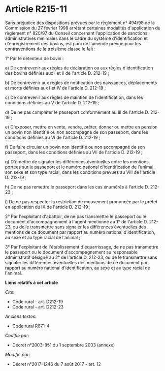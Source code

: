 # Article R215-11

Sans préjudice des dispositions prévues par le règlement n° 494/98 de la Commission du 27 février 1998 arrêtant certaines
modalités d'application du règlement n° 820/97 du Conseil concernant l'application de sanctions administratives minimales
dans le cadre du système d'identification et d'enregistrement des bovins, est puni de l'amende prévue pour les contraventions
de la troisième classe le fait :

1° Par le détenteur de bovin :

a) De contrevenir aux règles de déclaration ou aux règles d'identification des bovins définies aux I et II de l'article D.
212-19 ;

b) De contrevenir aux règles de notification des naissances, déplacements et morts définies aux I et IV de l'article D.
212-19 ;

c) De contrevenir aux règles de maintien de l'identification, dans les conditions définies au V de l'article D. 212-19 ;

d) De ne pas compléter le passeport conformément au III de l'article D. 212-19 ;

e) D'exposer, mettre en vente, vendre, prêter, donner ou mettre en pension un bovin non identifié ou non accompagné de son
passeport, dans les conditions définies au VI de l'article D. 212-19 ;

f) De faire circuler un bovin non identifié ou non accompagné de son passeport, dans les conditions définies au VII de
l'article D. 212-19 ;

g) D'omettre de signaler les différences éventuelles entre les mentions portées sur le passeport et le numéro national
d'identification de l'animal, son sexe et son type racial, dans les conditions prévues au VIII de l'article D. 212-19 ;

h) De ne pas remettre le passeport dans les cas énumérés à l'article D. 212-23 ;

i) De ne pas respecter la restriction de mouvement prononcée par le préfet en application du IX de l'article D. 212-19 ;

2° Par l'exploitant d'abattoir, de ne pas transmettre le passeport ou le document d'accompagnement à l'agent mentionné au 1°
de l'article D. 212-23, ou de le transmettre sans signaler les différences éventuelles des mentions de ce document par
rapport au numéro national d'identification, au sexe et au type racial de l'animal ;

3° Par l'exploitant de l'établissement d'équarrissage, de ne pas transmettre le passeport ou le document d'accompagnement au
responsable administratif désigné au 2° de l'article D. 212-23, ou de le transmettre sans signaler les différences
éventuelles des mentions de ce document par rapport au numéro national d'identification, au sexe et au type racial de
l'animal.

**Liens relatifs à cet article**

_Cite_:

  - Code rural - art. D212-19
  - Code rural - art. D212-23

_Anciens textes_:

  - Code rural R671-4

_Codifié par_:

  - Décret n°2003-851 du 1 septembre 2003 (annexe)

_Modifié par_:

  - Décret n°2017-1246 du 7 août 2017 - art. 12
